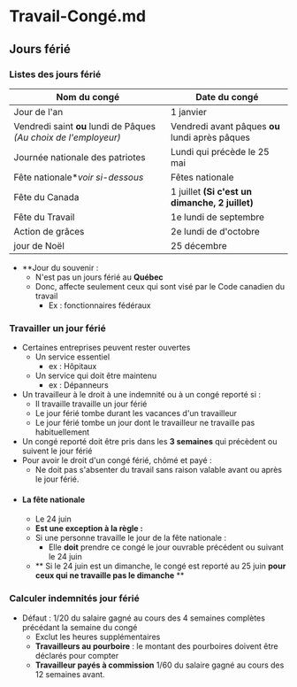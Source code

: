 # Travail-Congé.md

## Jours férié
### Listes des jours férié
|Nom du congé|Date du congé|
|------------|-------------|
|Jour de l'an|1 janvier|
|Vendredi saint **ou** lundi de Pâques *(Au choix de l'employeur)*|Vendredi avant pâques **ou** lundi après pâques|
|Journée nationale des patriotes|Lundi qui précède le 25 mai|
|Fête nationale\**voir si-dessous*|Fêtes nationale|
|Fête du Canada|1 juillet **(Si c'est un dimanche, 2 juillet)**|
|Fête du Travail|1e lundi de septembre|
|Action de grâces|2e lundi de d'octobre|
|jour de Noël|25 décembre|
- \*\*Jour du souvenir :
  - N'est pas un jours férié au **Québec**
  - Donc, affecte seulement ceux qui sont visé par le Code canadien du travail
    - Ex : fonctionnaires fédéraux
### Travailler un jour férié
- Certaines entreprises peuvent rester ouvertes
  - Un service essentiel
    - ex : Hôpitaux
  - Un service qui doit être maintenu
    - ex : Dépanneurs
- Un travailleur à le droit à une indemnité ou à un congé reporté si :
  - Il travaille travaille un jour férié
  - Le jour férié tombe durant les vacances d'un travailleur
  - Le jour férié tombe un jour dont le travailleur ne travaille pas habituellement
- Un congé reporté doit être pris dans les **3 semaines** qui précèdent ou suivent le jour férié
- Pour avoir le droit d'un congé férié, chômé et payé :
  - Ne doit pas s'absenter du travail sans raison valable avant ou après le jour férié.
- #### **La fête nationale**
  - Le 24 juin
  - **Est une exception à la règle :**
  - Si une personne travaille le jour de la fête nationale :
    - Elle **doit** prendre ce congé le jour ouvrable précédent ou suivant le 24 juin
  - \*\* Si le 24 juin est un dimanche, le congé est reporté au 25 juin **pour ceux qui ne travaille pas le dimanche** \*\*
###  Calculer indemnités jour férié
- Défaut : 1/20 du salaire gagné au cours des 4 semaines complètes précédant la semaine du congé
  - Exclut les heures supplémentaires
  - **Travailleurs au pourboire** : le montant des pourboires doivent être déclarés pour compter
  - **Travailleur payés à commission** 1/60 du salaire gagné au cours des 12 semaines avant.
